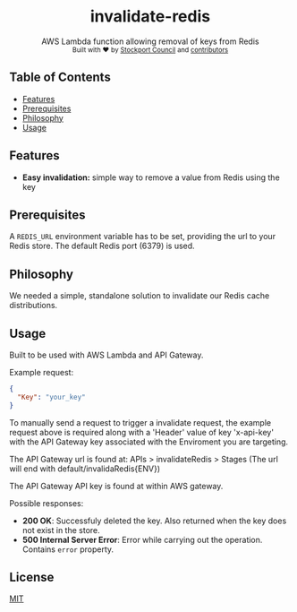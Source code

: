 <h1 align="center">invalidate-redis</h1>
 
<div align="center">
  AWS Lambda function allowing removal of keys from Redis
</div>
 
<div align="center">
  <sub>Built with ❤︎ by
  <a href="https://www.stockport.gov.uk">Stockport Council</a> and
  <a href="">
    contributors
  </a>
</div>
 
## Table of Contents
- [Features](#features)
- [Prerequisites](#prerequisites)
- [Philosophy](#philosophy)
- [Usage](#usage)
 
## Features
- __Easy invalidation:__ simple way to remove a value from Redis using the key

## Prerequisites
A `REDIS_URL` environment variable has to be set, providing the url to your Redis store. The default Redis port (6379) is used.
 
## Philosophy
We needed a simple, standalone solution to invalidate our Redis cache distributions. 

## Usage
Built to be used with AWS Lambda and API Gateway. 

Example request:
```json
{
  "Key": "your_key"
}
```

To manually send a request to trigger a invalidate request, the example request above is required along with a 'Header' value of key 'x-api-key' with the API Gateway key associated with the Enviroment you are targeting.

The API Gateway url is found at: APIs > invalidateRedis > Stages (The url will end with default/invalidaRedis{ENV})

The API Gateway API key is found at within AWS gateway.

Possible responses:
* __200 OK__: Successfuly deleted the key. Also returned when the key does not exist in the store.
* __500 Internal Server Error__: Error while carrying out the operation. Contains `error` property. 

## License
[MIT](https://tldrlegal.com/license/mit-license)
